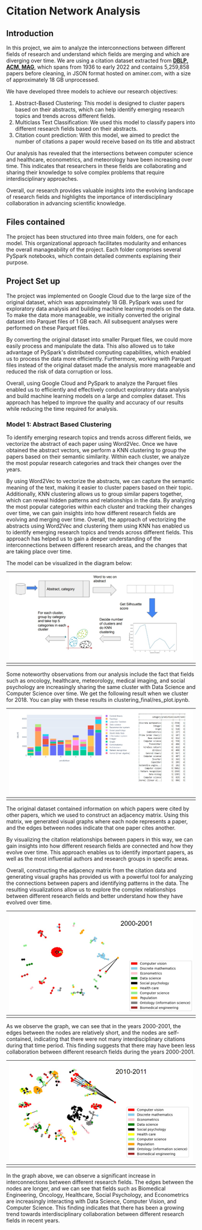 # Citation Network Analysis

## Introduction
In this project, we aim to analyze the interconnections between different fields of research and understand which fields are merging and which are diverging over time. We are using a citation dataset extracted from **[DBLP, ACM, MAG](https://www.aminer.org/citation)**, which spans from 1936 to early 2022 and contains 5,259,858 papers before cleaning, in JSON format hosted on aminer.com, with a size of approximately 18 GB unprocessed.

We have developed three models to achieve our research objectives:
1. Abstract-Based Clustering: This model is designed to cluster papers based on their abstracts, which can help identify emerging research topics and trends across different fields.
2. Multiclass Text Classification: We used this model to classify papers into different research fields based on their abstracts.
3. Citation count prediction: With this model, we aimed to predict the number of citations a paper would receive based on its title and abstract

Our analysis has revealed that the intersections between computer science and healthcare, econometrics, and meteorology have been increasing over time. This indicates that researchers in these fields are collaborating and sharing their knowledge to solve complex problems that require interdisciplinary approaches.

Overall, our research provides valuable insights into the evolving landscape of research fields and highlights the importance of interdisciplinary collaboration in advancing scientific knowledge.

## Files contained
The project has been structured into three main folders, one for each model. This organizational approach facilitates modularity and enhances the overall manageability of the project. Each folder comprises several PySpark notebooks, which contain detailed comments explaining their purpose.

## Project Set up
The project was implemented on Google Cloud due to the large size of the original dataset, which was approximately 18 GB. PySpark was used for exploratory data analysis and building machine learning models on the data. To make the data more manageable, we initially converted the original dataset into Parquet files of 1 GB each. All subsequent analyses were performed on these Parquet files.

By converting the original dataset into smaller Parquet files, we could more easily process and manipulate the data. This also allowed us to take advantage of PySpark's distributed computing capabilities, which enabled us to process the data more efficiently. Furthermore, working with Parquet files instead of the original dataset made the analysis more manageable and reduced the risk of data corruption or loss.

Overall, using Google Cloud and PySpark to analyze the Parquet files enabled us to efficiently and effectively conduct exploratory data analysis and build machine learning models on a large and complex dataset. This approach has helped to improve the quality and accuracy of our results while reducing the time required for analysis.

### Model 1: Abstract Based Clustering

To identify emerging research topics and trends across different fields, we vectorize the abstract of each paper using Word2Vec. Once we have obtained the abstract vectors, we perform a KNN clustering to group the papers based on their semantic similarity. Within each cluster, we analyze the most popular research categories and track their changes over the years.

By using Word2Vec to vectorize the abstracts, we can capture the semantic meaning of the text, making it easier to cluster papers based on their topic. Additionally, KNN clustering allows us to group similar papers together, which can reveal hidden patterns and relationships in the data. By analyzing the most popular categories within each cluster and tracking their changes over time, we can gain insights into how different research fields are evolving and merging over time.
Overall, the approach of vectorizing the abstracts using Word2Vec and clustering them using KNN has enabled us to identify emerging research topics and trends across different fields. This approach has helped us to gain a deeper understanding of the interconnections between different research areas, and the changes that are taking place over time.

The model can be visualized in the diagram below: 

| ![model.jpg](/images/model.jpg) | 
|:--:| 
||

Some noteworthy observations from our analysis include the fact that fields such as oncology, healthcare, meteorology, medical imaging, and social psychology are increasingly sharing the same cluster with Data Science and Computer Science over time. We get the following result when we cluster for 2018. You can play with these results in clustering_final/res_plot.ipynb. 


| ![clustering_result.jpg](/images/clustering_result.jpg) | 
|:--:| 
||

The original dataset contained information on which papers were cited by other papers, which we used to construct an adjacency matrix. Using this matrix, we generated visual graphs where each node represents a paper, and the edges between nodes indicate that one paper cites another. 

By visualizing the citation relationships between papers in this way, we can gain insights into how different research fields are connected and how they evolve over time. This approach enables us to identify important papers, as well as the most influential authors and research groups in specific areas.

Overall, constructing the adjacency matrix from the citation data and generating visual graphs has provided us with a powerful tool for analyzing the connections between papers and identifying patterns in the data. The resulting visualizations allow us to explore the complex relationships between different research fields and better understand how they have evolved over time.

| ![graph_2000.jpg](/images/graph_2000.jpg) | 
|:--:| 
||

As we observe the graph, we can see that in the years 2000-2001, the edges between the nodes are relatively short, and the nodes are self-contained, indicating that there were not many interdisciplinary citations during that time period. This finding suggests that there may have been less collaboration between different research fields during the years 2000-2001. 

| ![graph_2010.jpg](/images/graph_2010.jpg) | 
|:--:| 
||

In the graph above, we can observe a significant increase in interconnections between different research fields. The edges between the nodes are longer, and we can see that fields such as Biomedical Engineering, Oncology, Healthcare, Social Psychology, and Econometrics are increasingly interacting with Data Science, Computer Vision, and Computer Science. This finding indicates that there has been a growing trend towards interdisciplinary collaboration between different research fields in recent years. 

